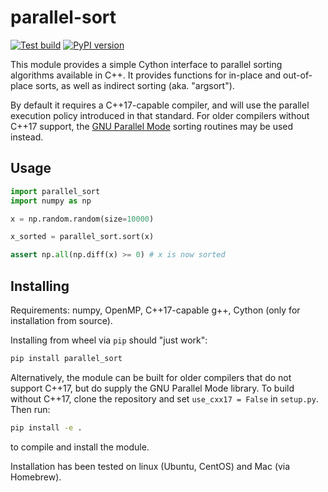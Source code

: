 # parallel-sort

[![Test build](https://github.com/calvin-sykes/cython_parallel_sort/actions/workflows/python-package.yml/badge.svg)](https://github.com/calvin-sykes/cython_parallel_sort/actions/workflows/python-package.yml) [![PyPI version](https://badge.fury.io/py/parallel-sort.svg)](https://badge.fury.io/py/parallel-sort)

This module provides a simple Cython interface to parallel sorting algorithms available in C++. It provides functions for in-place and out-of-place sorts, as well as indirect sorting (aka. "argsort").

By default it requires a C++17-capable compiler, and will use the parallel execution policy introduced in that standard. For older compilers without C++17 support, the [GNU Parallel Mode](https://gcc.gnu.org/onlinedocs/libstdc++/manual/parallel_mode.html) sorting routines may be used instead.

## Usage

````python
import parallel_sort
import numpy as np

x = np.random.random(size=10000)

x_sorted = parallel_sort.sort(x)

assert np.all(np.diff(x) >= 0) # x is now sorted
````

## Installing

Requirements: numpy, OpenMP, C++17-capable g++, Cython (only for installation from source).

Installing from wheel via `pip` should "just work":

````bash
pip install parallel_sort
````

Alternatively, the module can be built for older compilers that do not support C++17, but do supply the GNU Parallel Mode library. To build without C++17, clone the repository and set `use_cxx17 = False` in `setup.py`. Then run:

````bash
pip install -e .
````

to compile and install the module.

Installation has been tested on linux (Ubuntu, CentOS) and Mac (via Homebrew).